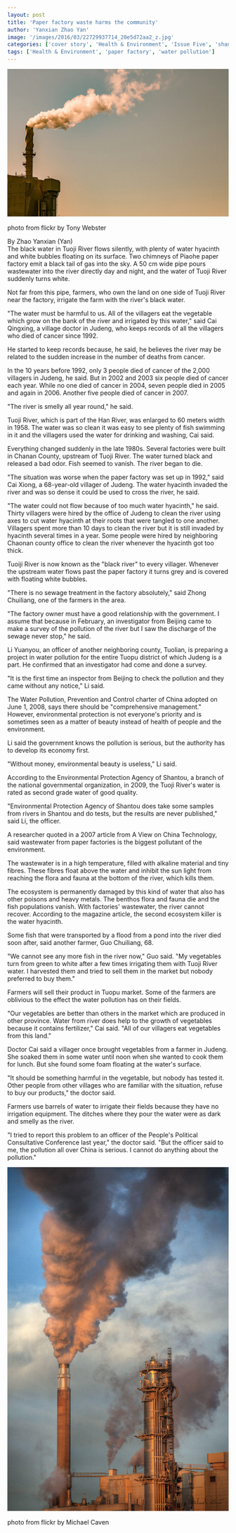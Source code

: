 ```yaml
---
layout: post
title: 'Paper factory waste harms the community'
author: 'Yanxian Zhao Yan'
image: '/images/2016/03/22729937714_20e5d72aa2_z.jpg'
categories: ['cover story', 'Health & Environment', 'Issue Five', 'shantou highlight', '未分类']
tags: ['Health & Environment', 'paper factory', 'water pollution']
---
```


[![paper factory pollution](/images/2016/03/22729937714_20e5d72aa2_z.jpg)](https://www.flickr.com/photos/diversey/22729937714/in/photolist-35g9p3-6pmrG5-4vMh8G-e1quAB-6xcF5U-wsCkQ8-8cbxBv-fj5abb-bGE88-2Kyafz-ACySzQ)

photo from flickr by Tony Webster

By Zhao Yanxian (Yan)<br>
The black water in Tuoji River flows silently, with plenty of water hyacinth and white bubbles floating on its surface. Two chimneys of Piaohe paper factory emit a black tail of gas into the sky. A 50 cm wide pipe pours wastewater into the river directly day and night, and the water of Tuoji River suddenly turns white.

Not far from this pipe, farmers, who own the land on one side of Tuoji River near the factory, irrigate the farm with the river's black water.

"The water must be harmful to us. All of the villagers eat the vegetable which grow on the bank of the river and irrigated by this water," said Cai Qingxing, a village doctor in Judeng, who keeps records of all the villagers who died of cancer since 1992.

He started to keep records because, he said, he believes the river may be related to the sudden increase in the number of deaths from cancer.

In the 10 years before 1992, only 3 people died of cancer of the 2,000 villagers in Judeng, he said. But in 2002 and 2003 six people died of cancer each year. While no one died of cancer in 2004, seven people died in 2005 and again in 2006. Another five people died of cancer in 2007.

"The river is smelly all year round," he said.

Tuoji River, which is part of the Han River, was enlarged to 60 meters width in 1958. The water was so clean it was easy to see plenty of fish swimming in it and the villagers used the water for drinking and washing, Cai said.

Everything changed suddenly in the late 1980s. Several factories were built in Chanan County, upstream of Tuoji River. The water turned black and released a bad odor. Fish seemed to vanish. The river began to die.

"The situation was worse when the paper factory was set up in 1992," said Cai Xiong, a 68-year-old villager of Judeng. The water hyacinth invaded the river and was so dense it could be used to cross the river, he said.

"The water could not flow because of too much water hyacinth," he said. Thirty villagers were hired by the office of Judeng to clean the river using axes to cut water hyacinth at their roots that were tangled to one another. Villagers spent more than 10 days to clean the river but it is still invaded by hyacinth several times in a year. Some people were hired by neighboring Chaonan county office to clean the river whenever the hyacinth got too thick.

Tuoiji River is now known as the "black river" to every villager. Whenever the upstream water flows past the paper factory it turns grey and is covered with floating white bubbles.

"There is no sewage treatment in the factory absolutely," said Zhong Chuiliang, one of the farmers in the area.

"The factory owner must have a good relationship with the government. I assume that because in February, an investigator from Beijing came to make a survey of the pollution of the river but I saw the discharge of the sewage never stop," he said.

Li Yuanyou, an officer of another neighboring county, Tuolian, is preparing a project in water pollution for the entire Tuopu district of which Judeng is a part. He confirmed that an investigator had come and done a survey.

"It is the first time an inspector from Beijing to check the pollution and they came without any notice," Li said.

The Water Pollution, Prevention and Control charter of China adopted on June 1, 2008, says there should be "comprehensive management." However, environmental protection is not everyone's priority and is sometimes seen as a matter of beauty instead of health of people and the environment.

Li said the government knows the pollution is serious, but the authority has to develop its economy first.

"Without money, environmental beauty is useless," Li said.

According to the Environmental Protection Agency of Shantou, a branch of the national governmental organization, in 2009, the Tuoji River's water is rated as second grade water of good quality.

"Environmental Protection Agency of Shantou does take some samples from rivers in Shantou and do tests, but the results are never published," said Li, the officer.

A researcher quoted in a 2007 article from A View on China Technology, said wastewater from paper factories is the biggest pollutant of the environment.

The wastewater is in a high temperature, filled with alkaline material and tiny fibres. These fibres float above the water and inhibit the sun light from reaching the flora and fauna at the bottom of the river, which kills them.

The ecosystem is permanently damaged by this kind of water that also has other poisons and heavy metals. The benthos flora and fauna die and the fish populations vanish. With factories' wastewater, the river cannot recover. According to the magazine article, the second ecosystem killer is the water hyacinth.

Some fish that were transported by a flood from a pond into the river died soon after, said another farmer, Guo Chuiliang, 68.

"We cannot see any more fish in the river now," Guo said. "My vegetables turn from green to white after a few times irrigating them with Tuoji River water. I harvested them and tried to sell them in the market but nobody preferred to buy them."

Farmers will sell their product in Tuopu market. Some of the farmers are oblivious to the effect the water pollution has on their fields.

"Our vegetables are better than others in the market which are produced in other province. Water from river does help to the growth of vegetables because it contains fertilizer," Cai said. "All of our villagers eat vegetables from this land."

Doctor Cai said a villager once brought vegetables from a farmer in Judeng. She soaked them in some water until noon when she wanted to cook them for lunch. But she found some foam floating at the water's surface.

"It should be something harmful in the vegetable, but nobody has tested it. Other people from other villages who are familiar with the situation, refuse to buy our products," the doctor said.

Farmers use barrels of water to irrigate their fields because they have no irrigation equipment. The ditches where they pour the water were as dark and smelly as the river.

"I tried to report this problem to an officer of the People's Political Consultative Conference last year," the doctor said. "But the officer said to me, the pollution all over China is serious. I cannot do anything about the pollution."

[![paper factory pollution](/images/2016/03/3131621474_aa29dbb020_o.jpg)](https://www.flickr.com/photos/mcaven/3131621474/in/photolist-o8Cqjq-5LJnXG-6dxtvn-b3b2TX-2Q19bQ-b3aVi8-2Q19yh-6dBBeG)

photo from flickr by Michael Caven

